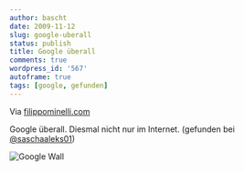 ```yaml
---
author: bascht
date: 2009-11-12
slug: google-uberall
status: publish
title: Google überall
comments: true
wordpress_id: '567'
autoframe: true
tags: [google, gefunden]
---
```


Via [filippominelli.com](http://www.filippominelli.com/google.html)

Google überall. Diesmal nicht nur im Internet.
(gefunden bei [@saschaaleks01](https://twitter.com/saschaaleks01))

![Google Wall](https://img.bascht.com/uploads/big/8a0209aa75445317635bb2fae2320245.jpg)
